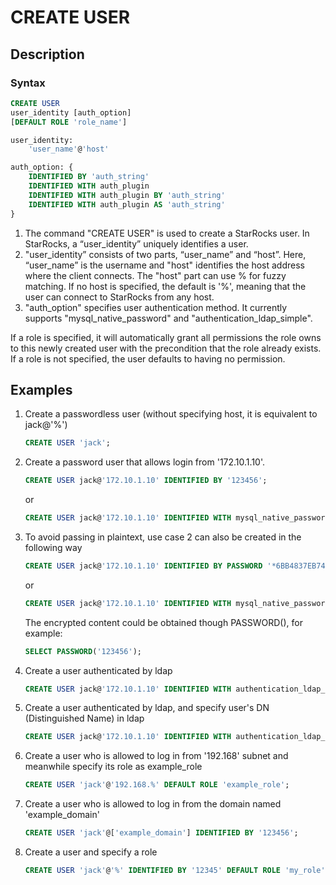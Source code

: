 # CREATE USER

## Description

### Syntax

```SQL
CREATE USER
user_identity [auth_option]
[DEFAULT ROLE 'role_name']

user_identity:
    'user_name'@'host'

auth_option: {
    IDENTIFIED BY 'auth_string'
    IDENTIFIED WITH auth_plugin
    IDENTIFIED WITH auth_plugin BY 'auth_string'
    IDENTIFIED WITH auth_plugin AS 'auth_string'
}
```

1. The command "CREATE USER" is used to create a StarRocks user. In StarRocks, a “user_identity” uniquely identifies a user.  
2. "user_identity” consists of two parts, “user_name” and “host”. Here, “user_name” is the username and "host" identifies the host address where the client connects. The "host" part can use % for fuzzy matching. If no host is specified, the default is '%', meaning that the user can connect to StarRocks from any host.
3. "auth_option" specifies user authentication method. It currently supports "mysql_native_password" and "authentication_ldap_simple".

If a role is specified, it will automatically grant all permissions the role owns to this newly created user with the precondition that the role already exists. If a role is not specified, the user defaults to having no permission.  

## Examples

1. Create a passwordless user (without specifying host, it is equivalent to jack@'%')

    ```SQL
    CREATE USER 'jack';
    ```

2. Create a password user that allows login from '172.10.1.10'.

    ```sql
    CREATE USER jack@'172.10.1.10' IDENTIFIED BY '123456';
    ```

    or

    ```SQL
    CREATE USER jack@'172.10.1.10' IDENTIFIED WITH mysql_native_password BY '123456';
    ```

3. To avoid passing in plaintext, use case 2 can also be created in the following way

    ```SQL
    CREATE USER jack@'172.10.1.10' IDENTIFIED BY PASSWORD '*6BB4837EB74329105EE4568DDA7DC67ED2CA2AD9';
    ```

    or

    ```SQL
    CREATE USER jack@'172.10.1.10' IDENTIFIED WITH mysql_native_password AS '*6BB4837EB74329105EE4568DDA7DC67ED2CA2AD9';
    ```

    The encrypted content could be obtained though PASSWORD(), for example:

    ```sql
    SELECT PASSWORD('123456');
    ```

4. Create a user authenticated by ldap

    ```sql
    CREATE USER jack@'172.10.1.10' IDENTIFIED WITH authentication_ldap_simple
    ```

5. Create a user authenticated by ldap, and specify user's DN (Distinguished Name) in ldap

    ```sql
    CREATE USER jack@'172.10.1.10' IDENTIFIED WITH authentication_ldap_simple AS 'uid=jack,ou=company,dc=example,dc=com'
    ```

6. Create a user who is allowed to log in from '192.168' subnet and meanwhile specify its role as example_role

    ```sql
    CREATE USER 'jack'@'192.168.%' DEFAULT ROLE 'example_role';
    ```

7. Create a user who is allowed to log in from the domain named 'example_domain'

    ```sql
    CREATE USER 'jack'@['example_domain'] IDENTIFIED BY '123456';
    ```

8. Create a user and specify a role

    ```sql
    CREATE USER 'jack'@'%' IDENTIFIED BY '12345' DEFAULT ROLE 'my_role';
    ```

